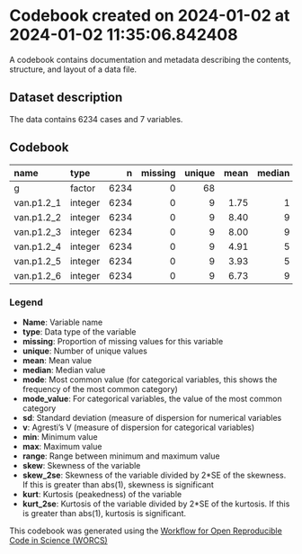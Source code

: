Codebook created on 2024-01-02 at 2024-01-02 11:35:06.842408
================

A codebook contains documentation and metadata describing the contents,
structure, and layout of a data file.

## Dataset description

The data contains 6234 cases and 7 variables.

## Codebook

| name       | type    |    n | missing | unique | mean | median | mode | mode_value |   sd |    v | min | max | range |  skew | skew_2se |  kurt | kurt_2se |
|:-----------|:--------|-----:|--------:|-------:|-----:|-------:|-----:|:-----------|-----:|-----:|----:|----:|------:|------:|---------:|------:|---------:|
| g          | factor  | 6234 |       0 |     68 |      |        |  343 | toronto    |      | 0.98 |     |     |       |       |          |       |          |
| van.p1.2_1 | integer | 6234 |       0 |      9 | 1.75 |      1 |    1 |            | 1.77 |      |   1 |   9 |     8 |  2.71 |    43.66 |  6.88 |    55.45 |
| van.p1.2_2 | integer | 6234 |       0 |      9 | 8.40 |      9 |    9 |            | 1.55 |      |   1 |   9 |     8 | -3.13 |   -50.44 |  9.67 |    77.96 |
| van.p1.2_3 | integer | 6234 |       0 |      9 | 8.00 |      9 |    9 |            | 2.31 |      |   1 |   9 |     8 | -2.30 |   -37.07 |  3.85 |    31.02 |
| van.p1.2_4 | integer | 6234 |       0 |      9 | 4.91 |      5 |    5 |            | 2.22 |      |   1 |   9 |     8 |  0.22 |     3.48 | -0.13 |    -1.08 |
| van.p1.2_5 | integer | 6234 |       0 |      9 | 3.93 |      5 |    5 |            | 1.89 |      |   1 |   9 |     8 | -0.22 |    -3.51 | -0.21 |    -1.69 |
| van.p1.2_6 | integer | 6234 |       0 |      9 | 6.73 |      9 |    9 |            | 3.13 |      |   1 |   9 |     8 | -0.99 |   -15.90 | -0.72 |    -5.76 |

### Legend

- **Name**: Variable name
- **type**: Data type of the variable
- **missing**: Proportion of missing values for this variable
- **unique**: Number of unique values
- **mean**: Mean value
- **median**: Median value
- **mode**: Most common value (for categorical variables, this shows the
  frequency of the most common category)
- **mode_value**: For categorical variables, the value of the most
  common category
- **sd**: Standard deviation (measure of dispersion for numerical
  variables
- **v**: Agresti’s V (measure of dispersion for categorical variables)
- **min**: Minimum value
- **max**: Maximum value
- **range**: Range between minimum and maximum value
- **skew**: Skewness of the variable
- **skew_2se**: Skewness of the variable divided by 2\*SE of the
  skewness. If this is greater than abs(1), skewness is significant
- **kurt**: Kurtosis (peakedness) of the variable
- **kurt_2se**: Kurtosis of the variable divided by 2\*SE of the
  kurtosis. If this is greater than abs(1), kurtosis is significant.

This codebook was generated using the [Workflow for Open Reproducible
Code in Science (WORCS)](https://osf.io/zcvbs/)
